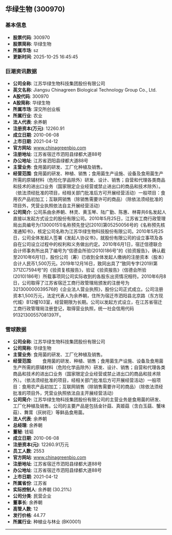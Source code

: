 ## 华绿生物 (300970)

### 基本信息

- **股票代码**: 300970
- **股票简称**: 华绿生物
- **所属市场**: sz
- **更新时间**: 2025-10-25 16:45:45

### 巨潮资讯数据

- **公司全称**: 江苏华绿生物科技集团股份有限公司
- **英文名称**: Jiangsu Chinagreen Biological Technology Group Co., Ltd.
- **A股代码**: 300970
- **A股简称**: 华绿生物
- **所属市场**: 深交所创业板
- **所属行业**: 农业
- **法人代表**: 余养朝
- **注册资本(万元)**: 12260.91
- **成立日期**: 2010-06-08
- **上市日期**: 2021-04-12
- **官方网站**: www.chinagreenbio.com
- **注册地址**: 江苏省宿迁市泗阳县绿都大道88号
- **办公地址**: 江苏省泗阳县绿都大道88号
- **主营业务**: 食用菌的研发、工厂化种植及销售。
- **经营范围**: 食用菌的研发、种植、销售；食用菌生产设施、设备及食用菌生产所需的原辅材料（危险化学品除外）研发、设计、销售；自营和代理各类商品和技术的进出口业务（国家限定企业经营或禁止进出口的商品和技术除外）。（依法须经批准的项目，经相关部门批准后方可开展经营活动）一般项目：食用农产品初加工；互联网销售（除销售需要许可的商品）（除依法须经批准的项目外，凭营业执照依法自主开展经营活动）
- **公司简介**: 公司系由余养朝、林灵、黄玉琴、陆广勤、陈惠、林霄共6名发起人直接以发起方式设立的股份有限公司。2010年5月25日，江苏省工商行政管理局出具编号为(13000151)名称预先登记[2010]第05250056号的《名称预先核准通知书》，核定公司名称为江苏华绿生物科技股份有限公司。2010年5月25日，公司全体发起人签署《发起人协议书》，就股份有限公司的设立事项及各自在公司设立过程中的权利和义务做出约定。2010年6月1日，宿迁信德联合会计师事务所出具了编号为“信德会所验(2010)186号”的《验资报告》，确认截至2010年6月1日，股份公司（筹）已收到全体发起人缴纳的注册资本（股本）合计人民币1,500万元。2019年12月16日，致同出具了“致同专字(2019)第371ZC7594号”的《验资复核报告》，验证《验资报告》（信德会所验(2010)186号）所载事项同公司实际收到的各股东出资情况相符。2010年6月8日，公司取得了江苏省宿迁工商行政管理局颁发的注册号为321300000039576的《企业法人营业执照》，股份公司正式成立。公司注册资本1,500万元，法定代表人为余养朝，住所为宿迁市泗阳县北京路（东方现代城）B12幢103室，经营期限为长期。公司以发起方式设立，在江苏省宿迁工商行政管理局注册登记，取得营业执照，统一社会信用代码91321300557081397F。

### 雪球数据

- **公司全称**: 江苏华绿生物科技集团股份有限公司
- **公司简称**: 华绿生物
- **主营业务**: 食用菌的研发、工厂化种植及销售。
- **经营范围**: 　　食用菌的研发、种植、销售；食用菌生产设施、设备及食用菌生产所需的原辅材料（危险化学品除外）研发、设计、销售；自营和代理各类商品和技术的进出口业务（国家限定企业经营或禁止进出口的商品和技术除外）。（依法须经批准的项目，经相关部门批准后方可开展经营活动）一般项目：食用农产品初加工；互联网销售（除销售需要许可的商品）（除依法须经批准的项目外，凭营业执照依法自主开展经营活动）
- **公司简介**: 江苏华绿生物科技集团股份有限公司的主营业务是食用菌的研发、工厂化种植及销售。公司的主要产品是包括金针菇、真姬菇（含白玉菇、蟹味菇）、舞茸（灰树花）等鲜品食用菌。
- **法人代表**: 余养朝
- **总经理**: 余养朝
- **董秘**: 钱韬
- **成立日期**: 2010-06-08
- **注册资本(元)**: 12260.91万元
- **员工人数**: 2553
- **官方网站**: www.chinagreenbio.com
- **注册地址**: 江苏省宿迁市泗阳县绿都大道88号
- **办公地址**: 江苏省宿迁市泗阳县绿都大道88号
- **上市日期**: 2021-04-12
- **所属省份**: 江苏省
- **实际控制人**: 余养朝 (30.21%)
- **公司分类**: 民营企业
- **董事长**: 余养朝
- **高管人数**: 12
- **发行价格**: 44.77
- **所属行业**: 种植业与林业 (BK0001)

---